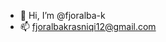 - 👋 Hi, I’m @fjoralba-k
- 📫 fjoralbakrasniqi12@gmail.com

<!---
fjoralba-k/fjoralba-k is a ✨ special ✨ repository because its `README.md` (this file) appears on your GitHub profile.
You can click the Preview link to take a look at your changes.
--->
